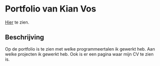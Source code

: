 # Portfolio van Kian Vos

[Hier](https://www.kianvos.nl "Portfolio Kian Vos") te zien.

## Beschrijving
Op de portfolio is te zien met welke programmeertalen ik gewerkt heb. Aan welke projecten ik gewerkt heb. Ook is er een pagina waar mijn CV te zien is.